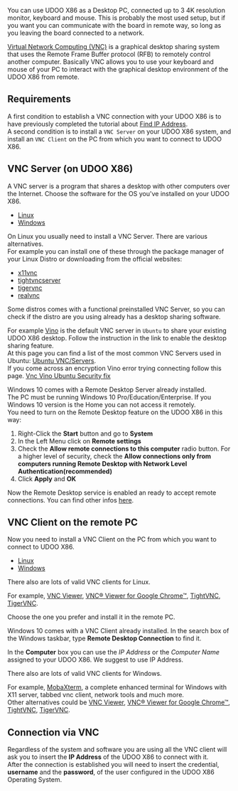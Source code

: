 You can use UDOO X86 as a Desktop PC, connected up to 3 4K resolution monitor, keyboard and mouse. This is probably the most used setup, but if you want you can communicate with the board in remote way, so long as you leaving the board connected to a network.

[Virtual Network Computing (VNC)](https://en.wikipedia.org/wiki/Virtual_Network_Computing) is a graphical desktop sharing system that uses the Remote Frame Buffer protocol (RFB) to remotely control another computer. Basically VNC allows you to use your keyboard and mouse of your PC to interact with the graphical desktop environment of the UDOO X86 from remote.

## Requirements
A first condition to establish a VNC connection with your UDOO X86 is to have previously completed the tutorial about [Find IP Address](../Basic_Setup/Find_IP_Address.html).  
A second condition is to install a `VNC Server` on your UDOO X86 system, and install an `VNC Client` on the PC from which you want to connect to UDOO X86.


## VNC Server (on UDOO X86)

A VNC server is a program that shares a desktop with other computers over the Internet. Choose the software for the OS you've installed on your UDOO X86.

<div>
 <ul id="vnc-server" class="nav nav-tabs" role="tablist">
  <li role="presentation" class="active"><a href="#vnc-linux-server" aria-controls="linux-server" role="tab" data-toggle="tab">Linux</a></li>
  <li role="presentation"><a href="#vnc-windows-server" aria-controls="windows-server" role="tab" data-toggle="tab">Windows</a></li>
 </ul>

 <div class="tab-content">
  <div role="tabpanel" class="tab-pane active" id="vnc-linux-server">

On Linux you usually need to install a VNC Server. There are various alternatives.  
For example you can install one of these through the package manager of your Linux Distro or downloading from the official websites:

* [x11vnc](http://www.karlrunge.com/x11vnc/)
* [tightvncserver](http://www.tightvnc.com/licensing-tvnserver.php)
* [tigervnc](http://tigervnc.org/)
* [realvnc](https://www.realvnc.com)

Some distros comes with a functional preinstalled VNC Server, so you can check if the distro are you using already has a desktop sharing software.

For example [Vino](https://help.ubuntu.com/community/VNC/Servers#vino) is the default VNC server in `Ubuntu` to share your existing UDOO X86 desktop. Follow the instruction in the link to enable the desktop sharing feature.    
At this page you can find a list of the most common VNC Servers used in Ubuntu: [Ubuntu VNC/Servers](https://help.ubuntu.com/community/VNC/Servers).  
If you come across an encryption Vino error trying connecting follow this page. [Vnc Vino Ubuntu Security fix](http://tiemensfamily.com/TimOnCS/2014/04/12/vnc-vino-ubuntu-security-fix/)


  </div>
  <div role="tabpanel" class="tab-pane" id="vnc-windows-server">

Windows 10 comes with a Remote Desktop Server already installed.  
The PC must be running Windows 10 Pro/Education/Enterprise. If you Windows 10 version is the Home you can not access it remotely.  
You need to turn on the Remote Desktop feature on the UDOO X86 in this way:

1. Right-Click the **Start** button and go to **System**
2. In the Left Menu click on **Remote settings**
3. Check the **Allow remote connections to this computer** radio button. For a higher level of security, check the **Allow connections only from computers running Remote Desktop with Network Level Authentication(recommended)**
4. Click **Apply** and **OK**

Now the Remote Desktop service is enabled an ready to accept remote connections.
You can find other infos [here](https://support.microsoft.com/en-us/help/17463/windows-7-connect-to-another-computer-remote-desktop-connection).

  </div>
 </div>
</div>
<script>
$('#vnc-server a').click(function (e) {
  e.preventDefault()
  $(this).tab('show')
})
</script>


## VNC Client on the remote PC

Now you need to install a VNC Client on the PC from which you want to connect to UDOO X86.

<div>
 <ul id="vnc-client" class="nav nav-tabs" role="tablist">
  <li role="presentation" class="active"><a href="#vnc-linux-client" aria-controls="linux-client" role="tab" data-toggle="tab">Linux</a></li>
  <li role="presentation"><a href="#vnc-windows-client" aria-controls="windows-client" role="tab" data-toggle="tab">Windows</a></li>
 </ul>

 <div class="tab-content">
  <div role="tabpanel" class="tab-pane active" id="vnc-linux-client">

There also are lots of valid VNC clients for Linux.  

For example, [VNC Viewer](https://www.realvnc.com/download/viewer/), [VNC® Viewer for Google Chrome™](https://chrome.google.com/webstore/detail/vnc%C2%AE-viewer-for-google-ch/iabmpiboiopbgfabjmgeedhcmjenhbla), [TightVNC](http://www.tightvnc.com/download.php), [TigerVNC](http://tigervnc.org/).

Choose the one you prefer and install it in the remote PC.

  </div>
  <div role="tabpanel" class="tab-pane" id="vnc-windows-client">

Windows 10 comes with a VNC Client already installed. In the search box of the Windows taskbar, type **Remote Desktop Connection** to find it.

In the **Computer** box you can use the *IP Address* or the *Computer Name* assigned to your UDOO X86. We suggest to use IP Address.  

There also are lots of valid VNC clients for Windows.  

For example, [MobaXterm](http://mobaxterm.mobatek.net/), a complete enhanced terminal for Windows with X11 server, tabbed vnc client, network tools and much more.  
Other alternatives could be [VNC Viewer](https://www.realvnc.com/download/viewer/), [VNC® Viewer for Google Chrome™](https://chrome.google.com/webstore/detail/vnc%C2%AE-viewer-for-google-ch/iabmpiboiopbgfabjmgeedhcmjenhbla), [TightVNC](http://www.tightvnc.com/download.php), [TigerVNC](http://tigervnc.org/).

  </div>
 </div>
</div>
<script>
$('#vnc-client a').click(function (e) {
  e.preventDefault()
  $(this).tab('show')
})
</script>

## Connection via VNC

Regardless of the system and software you are using all the VNC client will ask you to insert the **IP Address** of the UDOO X86 to connect with it.  
After the connection is established you will need to insert the credential, **username** and the **password**, of the user configured in the UDOO X86 Operating System.  
